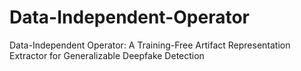 # Data-Independent-Operator
Data-Independent Operator: A Training-Free Artifact Representation Extractor for Generalizable Deepfake Detection
